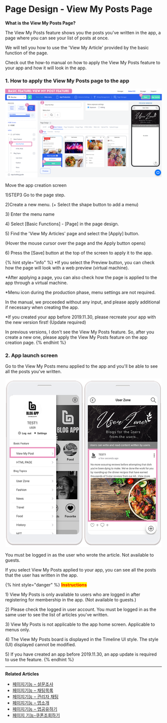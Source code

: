# Page Design - View My Posts Page

**What is the View My Posts Page?**

The View My Posts feature shows you the posts you've written in the app, a page where you can see your list of posts at once.

We will tell you how to use the 'View My Article' provided by the basic function of the page.

Check out the how-to manual on how to apply the View My Posts feature to your app and how it will look in the app.

###  **1.** How to apply the View My Posts page to the app

![](<../../../.gitbook/assets/1.. (13).png>)

Move the app creation screen

1\)STEP3 Go to the page step.

2\)Create a new menu. (+ Select the shape button to add a menu)

3\) Enter the menu name

4\) Select \[Basic Functions] - \[Page] in the page design.

5\) Find the 'View My Articles' page and select the \[Apply] button.

(Hover the mouse cursor over the page and the Apply button opens)

6\) Press the \[Save] button at the top of the screen to apply it to the app.

{% hint style="info" %}
\*If you select the Preview button, you can check how the page will look with a web preview (virtual machine).

\*After applying a page, you can also check how the page is applied to the app through a virtual machine.

\*Menu icon during the production phase, menu settings are not required.

In the manual, we proceeded without any input, and please apply additional if necessary when creating the app.

\*If you created your app before 2019.11.30, please recreate your app with the new version first! (Update required)

In previous versions, I don't see the View My Posts feature. So, after you create a new one, please apply the View My Posts feature on the app creation page.
{% endhint %}

###  **2.** App launch screen

Go to the View My Posts menu applied to the app and you'll be able to see all the posts you've written.

![](../../../.gitbook/assets/Uaefgentitled-2.png)

You must be logged in as the user who wrote the article. Not available to guests.

If you select View My Posts applied to your app, you can see all the posts that the user has written in the app.

{% hint style="danger" %}
<mark style="color:red;">**Instructions**</mark>

1\) View My Posts is only available to users who are logged in after registering for membership in the app. (Not available to guests.)

2\) Please check the logged in user account. You must be logged in as the same user to see the list of articles you've written.

3\) View My Posts is not applicable to the app home screen. Applicable to menus only.

4\) The View My Posts board is displayed in the Timeline UI style. The style (UI) displayed cannot be modified.

5\) If you have created an app before 2019.11.30, an app update is required to use the feature.
{% endhint %}

***

**Related Articles**

* [페이지기능 – 설문조사](https://wp.swing2app.co.kr/documentation/v3manual/survey/)
* [페이지기능 – 채팅목록](https://wp.swing2app.co.kr/documentation/v3manual/chat-list/)
* [페이지기능 – 관리자 채팅](https://wp.swing2app.co.kr/documentation/v3manual/adminchat/)
* [페이지기능 – 앱소개](https://wp.swing2app.co.kr/documentation/v3manual/intro/)
* [페이지기능 – 앱공유하기](https://wp.swing2app.co.kr/documentation/v3manual/appshare/)
* [페이지 기능-쿠폰조회하기](https://wp.swing2app.co.kr/documentation/v3manual/couponview/)
